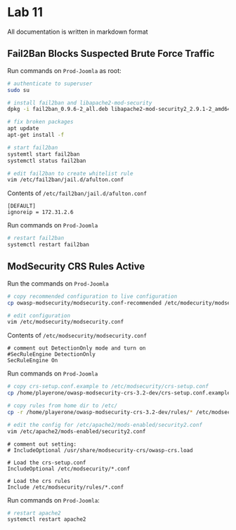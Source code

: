# Lab 11

All documentation is written in markdown format

## Fail2Ban Blocks Suspected Brute Force Traffic

Run commands on `Prod-Joomla` as root:

```bash
# authenticate to superuser
sudo su

# install fail2ban and libapache2-mod-security
dpkg -i fail2ban_0.9.6-2_all.deb libapache2-mod-security2_2.9.1-2_amd64.deb

# fix broken packages
apt update
apt-get install -f

# start fail2ban
systemtl start fail2ban
systemctl status fail2ban

# edit fail2ban to create whitelist rule
vim /etc/fail2ban/jail.d/afulton.conf
```

Contents of `/etc/fail2ban/jail.d/afulton.conf`

```config
[DEFAULT]
ignoreip = 172.31.2.6
```

Run commands on `Prod-Joomla`

```bash
# restart fail2ban
systemctl restart fail2ban
```

## ModSecurity CRS Rules Active

Run the commands on `Prod-Joomla`

```bash
# copy recommended configuration to live configuration
cp owasp-modsecurity/modsecurity.conf-recommended /etc/modecurity/modsecurity.conf

# edit configuration
vim /etc/modsecurity/modsecurity.conf
```

Contents of `/etc/modsecurity/modsecurity.conf`

```config
# comment out DetectionOnly mode and turn on
#SecRuleEngine DetectionOnly
SecRuleEngine On
```

Run commands on `Prod-Joomla`

```bash
# copy crs-setup.conf.example to /etc/modsecurity/crs-setup.conf
cp /home/playerone/owasp-modsecurity-crs-3.2-dev/crs-setup.conf.example /etc/modsecurity/crs-setup.conf

# copy rules from home dir to /etc/
cp -r /home/playerone/owasp-modsecurity-crs-3.2-dev/rules/* /etc/modsecurity/rules/

# edit the config for /etc/apache2/mods-enabled/security2.conf
vim /etc/apache2/mods-enabled/security2.conf
```

```config
# comment out setting:
# IncludeOptional /usr/share/modsecurity-crs/owasp-crs.load

# Load the crs-setup.conf
IncludeOptional /etc/modsecurity/*.conf

# Load the crs rules
Include /etc/modsecurity/rules/*.conf
```

Run commands on `Prod-Joomla`:

```bash
# restart apache2
systemctl restart apache2
```
